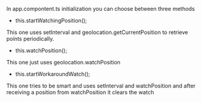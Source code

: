 In app.compontent.ts initialization you can choose between three methods

* this.startWatchingPosition();

This one uses setInterval and geolocation.getCurrentPosition to retrieve points periodically.

* this.watchPosition();

This one just uses geolocation.watchPosition

* this.startWorkaroundWatch();

This one tries to be smart and uses setInterval and watchPosition and after receiving a position from watchPosition it clears the watch